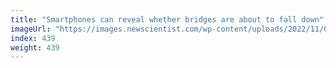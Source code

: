 ```yaml
---
title: "Smartphones can reveal whether bridges are about to fall down"
imageUrl: "https://images.newscientist.com/wp-content/uploads/2022/11/03153321/SEI_132086736.jpg?width=600"
index: 439
weight: 439
---
```

